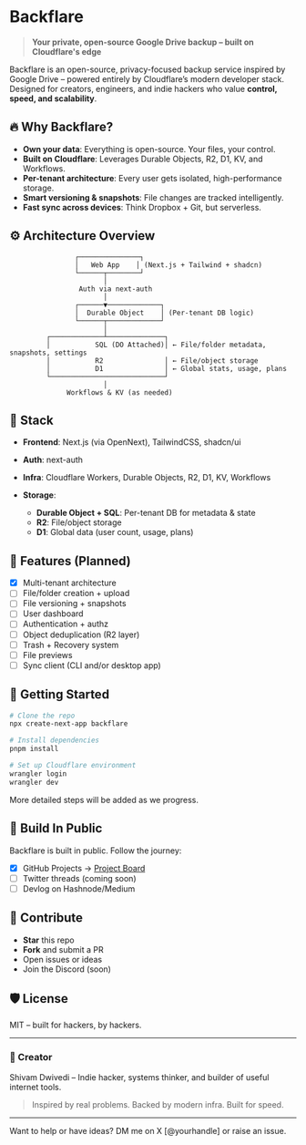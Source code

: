# Backflare

> **Your private, open-source Google Drive backup – built on Cloudflare's edge**

Backflare is an open-source, privacy-focused backup service inspired by Google Drive – powered entirely by Cloudflare’s modern developer stack. Designed for creators, engineers, and indie hackers who value **control, speed, and scalability**.

## 🔥 Why Backflare?

* **Own your data**: Everything is open-source. Your files, your control.
* **Built on Cloudflare**: Leverages Durable Objects, R2, D1, KV, and Workflows.
* **Per-tenant architecture**: Every user gets isolated, high-performance storage.
* **Smart versioning & snapshots**: File changes are tracked intelligently.
* **Fast sync across devices**: Think Dropbox + Git, but serverless.

## ⚙️ Architecture Overview

```
                ┌───────────────┐
                │   Web App    │ (Next.js + Tailwind + shadcn)
                └──────┬────────┘
                       │
                 Auth via next-auth
                       │
                ┌──────▼─────────────┐
                │  Durable Object    │ (Per-tenant DB logic)
                └──────┬─────────────┘
                       │
         ┌─────────────┴──────────────┐
         │           SQL (DO Attached)│ ← File/folder metadata, snapshots, settings
         │           R2               │ ← File/object storage
         │           D1               │ ← Global stats, usage, plans
         └────────────────────────────┘
                       │
              Workflows & KV (as needed)
```

## 🧱 Stack

* **Frontend**: Next.js (via OpenNext), TailwindCSS, shadcn/ui
* **Auth**: next-auth
* **Infra**: Cloudflare Workers, Durable Objects, R2, D1, KV, Workflows
* **Storage**:

  * **Durable Object + SQL**: Per-tenant DB for metadata & state
  * **R2**: File/object storage
  * **D1**: Global data (user count, usage, plans)

## 🧩 Features (Planned)

* [x] Multi-tenant architecture
* [ ] File/folder creation + upload
* [ ] File versioning + snapshots
* [ ] User dashboard
* [ ] Authentication + authz
* [ ] Object deduplication (R2 layer)
* [ ] Trash + Recovery system
* [ ] File previews
* [ ] Sync client (CLI and/or desktop app)

## 🚀 Getting Started

```bash
# Clone the repo
npx create-next-app backflare

# Install dependencies
pnpm install

# Set up Cloudflare environment
wrangler login
wrangler dev
```

More detailed steps will be added as we progress.

## 🧪 Build In Public

Backflare is built in public. Follow the journey:

* [x] GitHub Projects → [Project Board](https://github.com/YOUR_USERNAME/backflare/projects/1)
* [ ] Twitter threads (coming soon)
* [ ] Devlog on Hashnode/Medium

## 🤝 Contribute

* **Star** this repo
* **Fork** and submit a PR
* Open issues or ideas
* Join the Discord (soon)

## 🛡 License

MIT – built for hackers, by hackers.

---

### 👋 Creator

Shivam Dwivedi – Indie hacker, systems thinker, and builder of useful internet tools.

> Inspired by real problems. Backed by modern infra. Built for speed.

---

Want to help or have ideas? DM me on X \[@yourhandle] or raise an issue.

